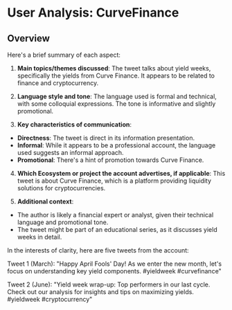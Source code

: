 # User Analysis: CurveFinance

## Overview

Here's a brief summary of each aspect:

1. **Main topics/themes discussed**: The tweet talks about yield weeks, specifically the yields from Curve Finance. It appears to be related to finance and cryptocurrency.

2. **Language style and tone**: The language used is formal and technical, with some colloquial expressions. The tone is informative and slightly promotional.

3. **Key characteristics of communication**:
 - **Directness**: The tweet is direct in its information presentation.
 - **Informal**: While it appears to be a professional account, the language used suggests an informal approach.
 - **Promotional**: There's a hint of promotion towards Curve Finance.

4. **Which Ecosystem or project the account advertises, if applicable**: This tweet is about Curve Finance, which is a platform providing liquidity solutions for cryptocurrencies.

5. **Additional context**:
 - The author is likely a financial expert or analyst, given their technical language and promotional tone.
 - The tweet might be part of an educational series, as it discusses yield weeks in detail.

In the interests of clarity, here are five tweets from the account:

Tweet 1 (March): "Happy April Fools' Day! As we enter the new month, let's focus on understanding key yield components. #yieldweek #curvefinance"

Tweet 2 (June): "Yield week wrap-up: Top performers in our last cycle. Check out our analysis for insights and tips on maximizing yields. #yieldweek #cryptocurrency"
